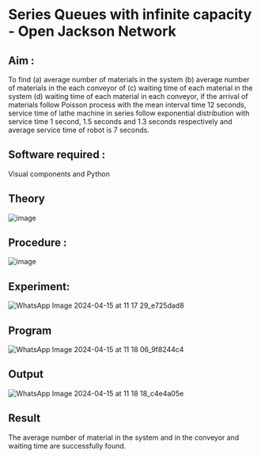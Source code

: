 # Series Queues with infinite capacity - Open Jackson Network

## Aim :
To find (a) average number of materials in the system (b) average number of materials in the each conveyor of (c) waiting time of each material in the system (d) waiting time of each material in each conveyor, if the arrival  of materials follow Poisson process with the mean interval time 12 seconds, service time of  lathe machine in series follow exponential distribution  with service time  1 second, 1.5 seconds and 1.3 seconds respectively and average service time of robot is 7 seconds.

## Software required :
Visual components and Python

## Theory

![image](https://user-images.githubusercontent.com/103921593/203239736-7b81f599-71a8-4ae7-b63e-5d98acd9ea54.png)


## Procedure :

![image](https://user-images.githubusercontent.com/103921593/203239789-bc870dce-6727-487b-a0e2-4fc3f5114889.png)


## Experiment:

![WhatsApp Image 2024-04-15 at 11 17 29_e725dad8](https://github.com/DHOESH123/Open-Jacson-Networks/assets/150319589/695e4750-e8a9-48cb-9e72-4e5657d064ae)

## Program

![WhatsApp Image 2024-04-15 at 11 18 06_9f8244c4](https://github.com/DHOESH123/Open-Jacson-Networks/assets/150319589/4b091f6e-3e02-4e0e-80dd-a00b9e34dfc2)

## Output
![WhatsApp Image 2024-04-15 at 11 18 18_c4e4a05e](https://github.com/DHOESH123/Open-Jacson-Networks/assets/150319589/6ba688fb-0ef0-4c4e-ae9a-a099abb0da06)

## Result
The average number of material in the system and in the conveyor and waiting time are successfully found.
